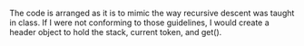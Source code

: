 The code is arranged as it is to mimic the way recursive descent was taught in class.
If I were not conforming to those guidelines, I would create a header object to hold the stack, current token, and get().